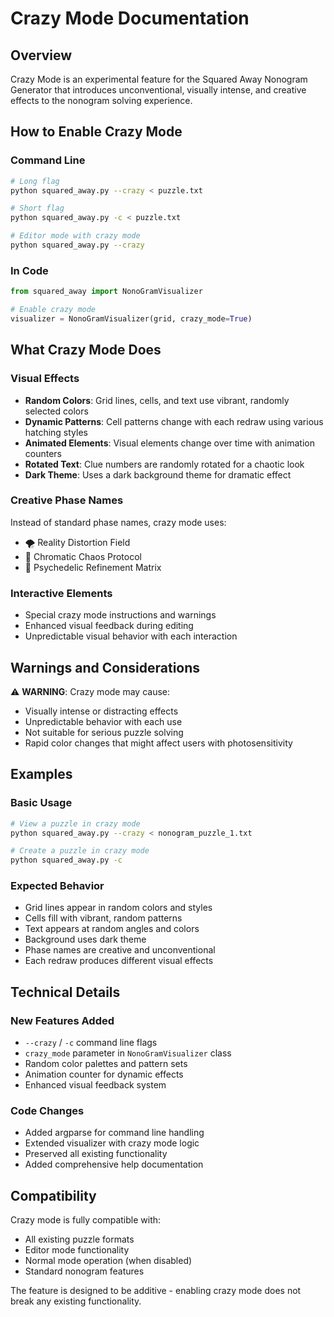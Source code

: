 # Crazy Mode Documentation

## Overview

Crazy Mode is an experimental feature for the Squared Away Nonogram Generator that introduces unconventional, visually intense, and creative effects to the nonogram solving experience.

## How to Enable Crazy Mode

### Command Line
```bash
# Long flag
python squared_away.py --crazy < puzzle.txt

# Short flag  
python squared_away.py -c < puzzle.txt

# Editor mode with crazy mode
python squared_away.py --crazy
```

### In Code
```python
from squared_away import NonoGramVisualizer

# Enable crazy mode
visualizer = NonoGramVisualizer(grid, crazy_mode=True)
```

## What Crazy Mode Does

### Visual Effects
- **Random Colors**: Grid lines, cells, and text use vibrant, randomly selected colors
- **Dynamic Patterns**: Cell patterns change with each redraw using various hatching styles
- **Animated Elements**: Visual elements change over time with animation counters
- **Rotated Text**: Clue numbers are randomly rotated for a chaotic look
- **Dark Theme**: Uses a dark background theme for dramatic effect

### Creative Phase Names
Instead of standard phase names, crazy mode uses:
- 🌪️ Reality Distortion Field
- 🎨 Chromatic Chaos Protocol  
- 🌈 Psychedelic Refinement Matrix

### Interactive Elements
- Special crazy mode instructions and warnings
- Enhanced visual feedback during editing
- Unpredictable visual behavior with each interaction

## Warnings and Considerations

⚠️ **WARNING**: Crazy mode may cause:
- Visually intense or distracting effects
- Unpredictable behavior with each use
- Not suitable for serious puzzle solving
- Rapid color changes that might affect users with photosensitivity

## Examples

### Basic Usage
```bash
# View a puzzle in crazy mode
python squared_away.py --crazy < nonogram_puzzle_1.txt

# Create a puzzle in crazy mode
python squared_away.py -c
```

### Expected Behavior
- Grid lines appear in random colors and styles
- Cells fill with vibrant, random patterns
- Text appears at random angles and colors
- Background uses dark theme
- Phase names are creative and unconventional
- Each redraw produces different visual effects

## Technical Details

### New Features Added
- `--crazy` / `-c` command line flags
- `crazy_mode` parameter in `NonoGramVisualizer` class
- Random color palettes and pattern sets
- Animation counter for dynamic effects
- Enhanced visual feedback system

### Code Changes
- Added argparse for command line handling
- Extended visualizer with crazy mode logic
- Preserved all existing functionality
- Added comprehensive help documentation

## Compatibility

Crazy mode is fully compatible with:
- All existing puzzle formats
- Editor mode functionality
- Normal mode operation (when disabled)
- Standard nonogram features

The feature is designed to be additive - enabling crazy mode does not break any existing functionality.